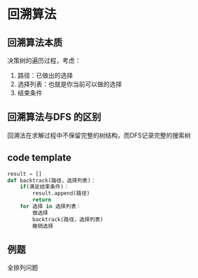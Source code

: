 # 回溯算法

## 回溯算法本质
决策树的遍历过程，考虑：
1. 路径：已做出的选择
2. 选择列表：也就是你当前可以做的选择
3. 结束条件

## 回溯算法与DFS 的区别

回溯法在求解过程中不保留完整的树结构，而DFS记录完整的搜索树

## code template

```Python
result = []
def backtrack(路径，选择列表)：
    if(满足结束条件)：
        result.append(路径)
        return
    for 选择 in 选择列表：
        做选择
        backtrack(路径，选择列表)
        撤销选择
```

## 例题
全排列问题
